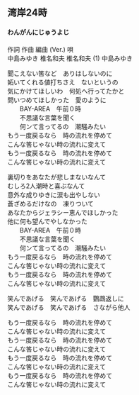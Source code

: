 
## 湾岸24時
#### わんがんにじゅうよじ


作詞  作曲  編曲 (Ver.)   唄  
中島みゆき   椎名和夫    椎名和夫 (1)  中島みゆき  
  
  
聞こえない筈など　ありはしないのに  
妬いてくれる値打ちさえ　ないというの  
気にかけてほしいわ　何処へ行ってたかと  
問いつめてほしかった　愛のように  
　　BAY-AREA　午前０時  
　　不思議な言葉を聞く  
　　何ンて言ってるの　潮騒みたい  
もう一度戻るなら　時の流れを停めて  
こんな筈じゃない時の流れに変えて  
もう一度戻るなら　時の流れを停めて  
こんな筈じゃない時の流れに変えて  
  
裏切りをあなたが悲しまないなんて  
むしろ2人潮時と喜ぶなんて  
意外な成りゆきに涙も出やしない  
蒼ざめるだけなの　凍りついて  
あなたからジェラシー恵んでほしかった  
他に何も望んでやしなかった  
　　BAY-AREA　午前０時  
　　不思議な言葉を聞く  
　　何ンて言ってるの　潮騒みたい  
もう一度戻るなら　時の流れを停めて  
こんな筈じゃない時の流れに変えて  
もう一度戻るなら　時の流れを停めて  
こんな筈じゃない時の流れに変えて  
  
笑んであげる　笑んであげる　鸚鵡返しに  
笑んであげる　笑んであげる　さながら他人  
  
もう一度戻るなら　時の流れを停めて  
こんな筈じゃない時の流れに変えて  
もう一度戻るなら　時の流れを停めて  
こんな筈じゃない時の流れに変えて  
もう一度戻るなら　時の流れを停めて  
こんな筈じゃない時の流れに変えて  
もう一度戻るなら　時の流れを停めて  
こんな筈じゃない時の流れに変えて  